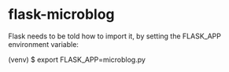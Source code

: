 # flask-microblog

Flask needs to be told how to import it, by setting the FLASK_APP environment variable:

(venv) $ export FLASK_APP=microblog.py
